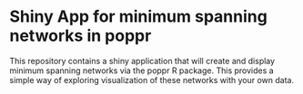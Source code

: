 # Shiny App for minimum spanning networks in poppr

This repository contains a shiny application that will create and display minimum spanning networks via the poppr R package. This provides a simple way of exploring visualization of these networks with your own data.
